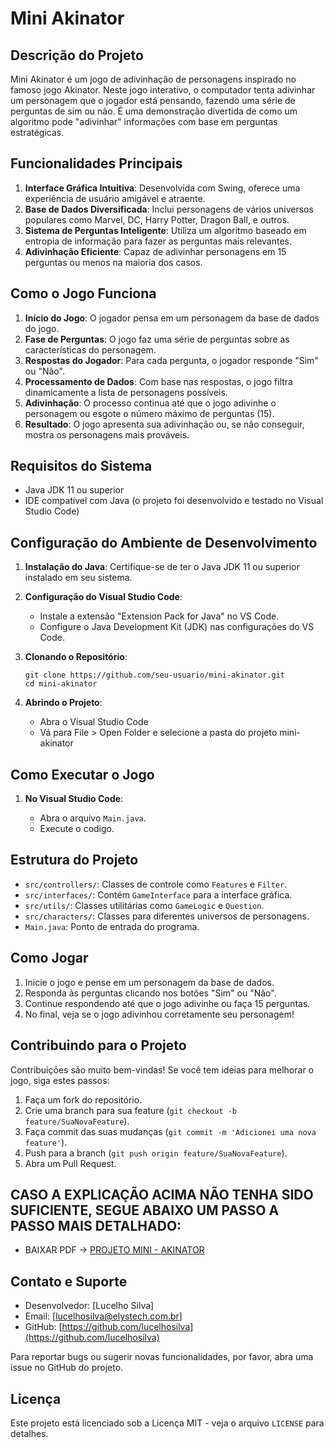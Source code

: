 # Mini Akinator

## Descrição do Projeto

Mini Akinator é um jogo de adivinhação de personagens inspirado no famoso jogo Akinator. Neste jogo interativo, o computador tenta adivinhar um personagem que o jogador está pensando, fazendo uma série de perguntas de sim ou não. É uma demonstração divertida de como um algoritmo pode "adivinhar" informações com base em perguntas estratégicas.

## Funcionalidades Principais

1. **Interface Gráfica Intuitiva**: Desenvolvida com Swing, oferece uma experiência de usuário amigável e atraente.
2. **Base de Dados Diversificada**: Inclui personagens de vários universos populares como Marvel, DC, Harry Potter, Dragon Ball, e outros.
3. **Sistema de Perguntas Inteligente**: Utiliza um algoritmo baseado em entropia de informação para fazer as perguntas mais relevantes.
4. **Adivinhação Eficiente**: Capaz de adivinhar personagens em 15 perguntas ou menos na maioria dos casos.

## Como o Jogo Funciona

1. **Início do Jogo**: O jogador pensa em um personagem da base de dados do jogo.
2. **Fase de Perguntas**: O jogo faz uma série de perguntas sobre as características do personagem.
3. **Respostas do Jogador**: Para cada pergunta, o jogador responde "Sim" ou "Não".
4. **Processamento de Dados**: Com base nas respostas, o jogo filtra dinamicamente a lista de personagens possíveis.
5. **Adivinhação**: O processo continua até que o jogo adivinhe o personagem ou esgote o número máximo de perguntas (15).
6. **Resultado**: O jogo apresenta sua adivinhação ou, se não conseguir, mostra os personagens mais prováveis.

## Requisitos do Sistema

- Java JDK 11 ou superior
- IDE compatível com Java (o projeto foi desenvolvido e testado no Visual Studio Code)

## Configuração do Ambiente de Desenvolvimento

1. **Instalação do Java**: Certifique-se de ter o Java JDK 11 ou superior instalado em seu sistema.

2. **Configuração do Visual Studio Code**:

   - Instale a extensão "Extension Pack for Java" no VS Code.
   - Configure o Java Development Kit (JDK) nas configurações do VS Code.

3. **Clonando o Repositório**:

   ```
   git clone https://github.com/seu-usuario/mini-akinator.git
   cd mini-akinator
   ```

4. **Abrindo o Projeto**:
   - Abra o Visual Studio Code
   - Vá para File > Open Folder e selecione a pasta do projeto mini-akinator

## Como Executar o Jogo

1. **No Visual Studio Code**:

   - Abra o arquivo `Main.java`.
   - Execute o codigo.

## Estrutura do Projeto

- `src/controllers/`: Classes de controle como `Features` e `Filter`.
- `src/interfaces/`: Contém `GameInterface` para a interface gráfica.
- `src/utils/`: Classes utilitárias como `GameLogic` e `Question`.
- `src/characters/`: Classes para diferentes universos de personagens.
- `Main.java`: Ponto de entrada do programa.

## Como Jogar

1. Inicie o jogo e pense em um personagem da base de dados.
2. Responda às perguntas clicando nos botões "Sim" ou "Não".
3. Continue respondendo até que o jogo adivinhe ou faça 15 perguntas.
4. No final, veja se o jogo adivinhou corretamente seu personagem!

## Contribuindo para o Projeto

Contribuições são muito bem-vindas! Se você tem ideias para melhorar o jogo, siga estes passos:

1. Faça um fork do repositório.
2. Crie uma branch para sua feature (`git checkout -b feature/SuaNovaFeature`).
3. Faça commit das suas mudanças (`git commit -m 'Adicionei uma nova feature'`).
4. Push para a branch (`git push origin feature/SuaNovaFeature`).
5. Abra um Pull Request.

## CASO A EXPLICAÇÃO ACIMA NÃO TENHA SIDO SUFICIENTE, SEGUE ABAIXO UM PASSO A PASSO MAIS DETALHADO:

- BAIXAR PDF -> [PROJETO MINI - AKINATOR](./PROJETO%20MINI%20-%20AKINATOR.pdf)

## Contato e Suporte

- Desenvolvedor: [Lucelho Silva]
- Email: [lucelhosilva@elystech.com.br]
- GitHub: [https://github.com/lucelhosilva](https://github.com/lucelhosilva)

Para reportar bugs ou sugerir novas funcionalidades, por favor, abra uma issue no GitHub do projeto.

## Licença

Este projeto está licenciado sob a Licença MIT - veja o arquivo `LICENSE` para detalhes.
